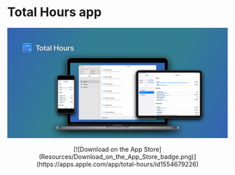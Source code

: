 # Total Hours app

![Total Hours app banner](Resources/banner.png)

<center>
[![Download on the App Store](Resources/Download_on_the_App_Store_badge.png)](https://apps.apple.com/app/total-hours/id1554679226)
</center>
